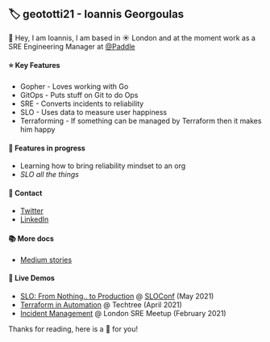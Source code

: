 ## 🏷️ geototti21 - Ioannis Georgoulas

👋 Hey, I am Ioannis, I am based in ☀️ London and at the moment work as a SRE Engineering Manager at [@Paddle](https://github.com/PaddleHQ)

#### ⭐ Key Features
* Gopher - Loves working with Go
* GitOps - Puts stuff on Git to do Ops
* SRE - Converts incidents to reliability
* SLO - Uses data to measure user happiness
* Terraforming  - If something can be managed by Terraform then it makes him happy 

#### 🚧 Features in progress
* Learning how to bring reliability mindset to an org
* _SLO all the things_

#### 💬 Contact
* [Twitter](https://twitter.com/geototti21)
* [LinkedIn](https://www.linkedin.com/in/ioannis-georgoulas-88ba4b8b/)

#### 📚 More docs
* [Medium stories](https://geototti21.medium.com/)

#### 🎥 Live Demos
* [SLO: From Nothing.. to Production](https://www.youtube.com/watch?v=2HaW7nNKsjE) @ [SLOConf](https://www.sloconf.com/) (May 2021)
* [Terraform in Automation](https://www.youtube.com/watch?v=QtWBVF_2FcY&list=PLGIluf8yE9Wg0-ifXxRTZKGBJi9V2n094&index=4) @ Techtree (April 2021)
* [Incident Management](https://twitter.com/OrbisConsult/status/1364561057876905987) @ London SRE Meetup (February 2021)

Thanks for reading, here is a 🍰 for you!
